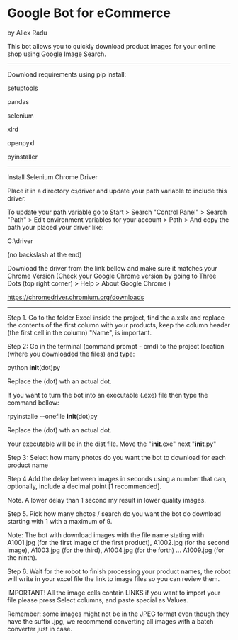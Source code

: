 # Google Bot for eCommerce
by Allex Radu

This bot allows you to quickly download product images for your online shop using Google Image Search.

---------------------------------------

Download requirements using pip install:

setuptools

pandas

selenium

xlrd

openpyxl

pyinstaller

---------------------------------------
Install Selenium Chrome Driver

Place it in a directory c:\driver and update your path variable to include this driver.

To update your path variable go to Start > Search "Control Panel" > Search "Path" > Edit environment variables for your account > Path > And copy the path your placed your driver like:

C:\driver

(no backslash at the end)

Download the driver from the link bellow and make sure it matches your Chrome Version (Check your Google Chrome version by going to Three Dots (top right corner) > Help > About Google Chrome )

https://chromedriver.chromium.org/downloads 

 ---------------------------------------
 
Step 1. Go to the folder Excel inside the project, find the a.xslx and replace the contents of the first column with your products, keep the column header (the first cell in the column) "Name", is important.

Step 2: Go in the terminal (command prompt - cmd) to the project location (where you downloaded the files) and type:

python  __init__(dot)py  

Replace the (dot) wth an actual dot.

If you want to turn the bot into an executable (.exe) file then type the command bellow: 

rpyinstalle --onefile __init__(dot)py

Replace the (dot) wth an actual dot.
 
Your executable will be in the dist file. Move the "__init__.exe" next "__init__.py" 

Step 3: Select how many photos do you want the bot to download for each product name
 
Step 4 Add the delay between images in seconds using a number that can, optionally, include a decimal point [1 recommended]. 

Note. A lower delay than 1 second my result in lower quality images.

Step 5. Pick how many photos / search do you want the bot do download starting with 1 with a maximum of 9.

Note: The bot with download images with the file name stating with A1001.jpg (for the first image of the first product), A1002.jpg (for the second image), A1003.jpg (for the third), A1004.jpg (for the forth) ... A1009.jpg (for the ninth).

Step 6. Wait for the robot to finish processing your product names, the robot will write in your excel file the link to image files so you can review them.

IMPORTANT! All the image cells contain LINKS if you want to import your file please press Select columns, and paste special as Values.

Remember: some images might not be in the JPEG format even though they have the suffix .jpg, we recommend converting all images with a batch converter just in case. 



 
